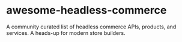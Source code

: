 # awesome-headless-commerce
A community curated list of headless commerce APIs, products, and services. A heads-up for modern store builders.
